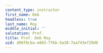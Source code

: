 ```yaml
---
content_type: instructor
first_name: Deb
headless: true
last_name: Roy
middle_initial: ''
salutation: Prof.
title: Prof. Deb Roy
uid: d98f8cba-e803-7fbb-5a38-7aa743ef29d0
---
```

